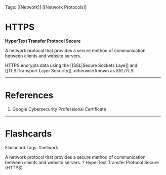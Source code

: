 Tags: [[Network]] [[Network Protocols]]
# HTTPS

**HyperText Transfer Protocol Secure**

A network protocol that provides a secure method of communication between clients and website servers.

HTTPS encrypts data using the [[SSL|Secure Sockets Laye]] and [[TLS|Transport Layer Security]], otherwise known as *SSL/TLS*.

---
# References

1. Google Cybersecurity Professional Certificate

---
# Flashcards

Flashcard Tags: #network 

A network protocol that provides a secure method of communication between clients and website servers.
?
HyperText Transfer Protocol Secure (HTTPS)